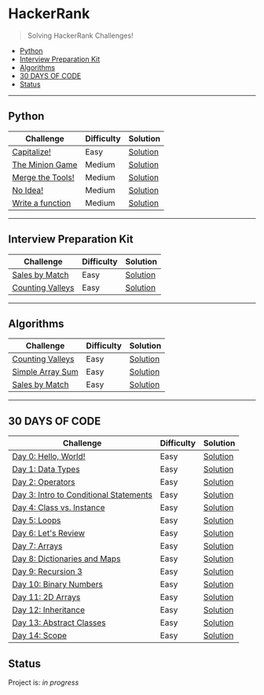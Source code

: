 # HackerRank
> Solving HackerRank Challenges!

* [Python](#python)
* [Interview Preparation Kit](#interview-preparation-kit)
* [Algorithms](#algorithms)
* [30 DAYS OF CODE](#30-days-of-code)
* [Status](#status)

***

## Python 
Challenge | Difficulty | Solution
--- | --- | --- 
[Capitalize!](https://www.hackerrank.com/challenges/capitalize/problem) | Easy| [Solution](./python/capitalize.py) |
[The Minion Game](https://www.hackerrank.com/challenges/the-minion-game/problem) | Medium| [Solution](./python/minion-games.py) |
[Merge the Tools!](https://www.hackerrank.com/challenges/merge-the-tools/problem) | Medium| [Solution](./python/merge-the-tools.py) |
[No Idea!](https://www.hackerrank.com/challenges/no-idea/problem) | Medium| [Solution](./python/no-idea.py) |
[Write a function](https://www.hackerrank.com/challenges/write-a-function/problem) | Medium| [Solution](./python/write-a-function.py) |


***


## Interview Preparation Kit
Challenge | Difficulty | Solution
--- | --- | --- 
[Sales by Match](https://www.hackerrank.com/challenges/sock-merchant/problem) | Easy| [Solution](./interview/sockMerchant.py) |
[Counting Valleys](https://www.hackerrank.com/challenges/counting-valleys/problem) | Easy| [Solution](./interview/countingValleys.py) |

 
***

## Algorithms
Challenge | Difficulty | Solution
--- | --- | --- 
[Counting Valleys](https://www.hackerrank.com/challenges/counting-valleys/problem) | Easy| [Solution](./Algo/countingValleys.py) |
[Simple Array Sum](https://www.hackerrank.com/challenges/simple-array-sum/problem) | Easy| [Solution](./Algo/simpleArraySum.py) |
[Sales by Match](https://www.hackerrank.com/challenges/sock-merchant/problem) | Easy| [Solution](./Algo/sockMerchant.py) |

 
 ***

## 30 DAYS OF CODE
Challenge | Difficulty | Solution
--- | --- | --- 
[Day 0: Hello, World!](https://www.hackerrank.com/challenges/30-hello-world/problem) | Easy| [Solution](./30DaysofCode/day0.py) |
[Day 1: Data Types](https://www.hackerrank.com/challenges/30-data-types/problem) | Easy| [Solution](./30DaysofCode/day1.py) |
[Day 2: Operators](https://www.hackerrank.com/challenges/30-operators/problem) | Easy| [Solution](./30DaysofCode/day2.py) |
[Day 3: Intro to Conditional Statements](https://www.hackerrank.com/challenges/30-conditional-statements/problem) | Easy| [Solution](./30DaysofCode/day3.py) |
[Day 4: Class vs. Instance](https://www.hackerrank.com/challenges/30-class-vs-instance/problem) | Easy| [Solution](./30DaysofCode/day4.py) |
[Day 5: Loops](https://www.hackerrank.com/challenges/30-loops/problem) | Easy| [Solution](./30DaysofCode/day5.py) |
[Day 6: Let's Review](https://www.hackerrank.com/challenges/30-review-loop/problem) | Easy| [Solution](./30DaysofCode/day6.py) |
[Day 7: Arrays](https://www.hackerrank.com/challenges/30-arrays) | Easy| [Solution](./30DaysofCode/day7.py) |
[Day 8: Dictionaries and Maps](https://www.hackerrank.com/challenges/30-dictionaries-and-maps/problem) | Easy| [Solution](./30DaysofCode/day8.py) |
[Day 9: Recursion 3](https://www.hackerrank.com/challenges/30-recursion/problem) | Easy| [Solution](./30DaysofCode/day9.py) |
[Day 10: Binary Numbers](https://www.hackerrank.com/challenges/30-binary-numbers/problem) | Easy| [Solution](./30DaysofCode/day10.py) |
[Day 11: 2D Arrays](https://www.hackerrank.com/challenges/30-2d-arrays/problem) | Easy| [Solution](./30DaysofCode/day11.py) |
[Day 12: Inheritance](https://www.hackerrank.com/challenges/30-inheritance/problem) | Easy| [Solution](./30DaysofCode/day12.py) |
[Day 13: Abstract Classes](https://www.hackerrank.com/challenges/30-abstract-classes/problem) | Easy| [Solution](./30DaysofCode/day13.py) |
[Day 14: Scope](https://www.hackerrank.com/challenges/30-scope/problem) | Easy| [Solution](./30DaysofCode/day14.py) |

## Status
Project is: _in progress_